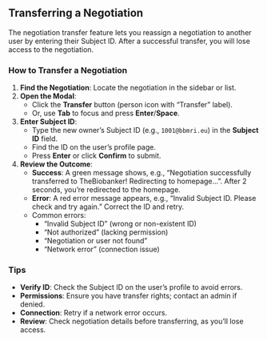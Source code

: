 ## Transferring a Negotiation

The negotiation transfer feature lets you reassign a negotiation to another user by entering their Subject ID. After a
successful transfer, you will lose access to the negotiation.

### How to Transfer a Negotiation

1. **Find the Negotiation**: Locate the negotiation in the sidebar or list.
2. **Open the Modal**:
    - Click the **Transfer** button (person icon with “Transfer” label).
    - Or, use **Tab** to focus and press **Enter**/**Space**.
3. **Enter Subject ID**:
    - Type the new owner’s Subject ID (e.g., `1001@bbmri.eu`) in the **Subject ID** field.
    - Find the ID on the user’s profile page.
    - Press **Enter** or click **Confirm** to submit.
4. **Review the Outcome**:
    - **Success**: A green message shows, e.g., “Negotiation successfully transferred to TheBiobanker! Redirecting to
      homepage...”. After 2 seconds, you’re redirected to the homepage.
    - **Error**: A red error message appears, e.g., “Invalid Subject ID. Please check and try again.” Correct the ID and
      retry.
    - Common errors:
        - “Invalid Subject ID” (wrong or non-existent ID)
        - “Not authorized” (lacking permission)
        - “Negotiation or user not found”
        - “Network error” (connection issue)

### Tips

- **Verify ID**: Check the Subject ID on the user’s profile to avoid errors.
- **Permissions**: Ensure you have transfer rights; contact an admin if denied.
- **Connection**: Retry if a network error occurs.
- **Review**: Check negotiation details before transferring, as you’ll lose access.

